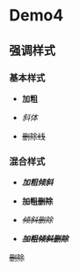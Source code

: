 # Demo4
## 强调样式

### 基本样式

- **加粗**

- *斜体*

- ~~删除线~~

### 混合样式

- ***加粗倾斜***

- **~~加粗删除~~**

- *~~倾斜删除~~*

- ***~~加粗倾斜删除~~***

~~删除~~